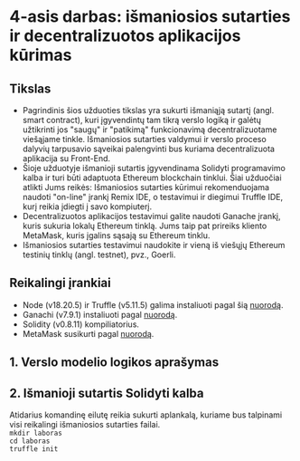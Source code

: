 # 4-asis darbas: išmaniosios sutarties ir decentralizuotos aplikacijos kūrimas

## Tikslas
* Pagrindinis šios užduoties tikslas yra sukurti išmaniąją sutartį (angl. smart
contract), kuri įgyvendintų tam tikrą verslo logiką ir galėtų užtikrinti jos "saugų"
ir "patikimą" funkcionavimą decentralizuotame viešąjame tinkle. Išmaniosios sutarties
valdymui ir verslo proceso dalyvių tarpusavio sąveikai palengvinti bus kuriama
decentralizuota aplikacija su Front-End. 
* Šioje užduotyje išmanioji sutartis įgyvendinama Solidyti programavimo kalba ir turi
būti adaptuota Ethereum blockchain tinklui. Šiai užduočiai atlikti Jums reikės:
Išmaniosios sutarties kūrimui rekomenduojama naudoti "on-line" įrankį Remix
IDE, o testavimui ir diegimui Truffle IDE, kurį reikia įdiegti į savo
kompiuterį.
* Decentralizuotos aplikacijos testavimui galite naudoti Ganache įrankį, kuris
sukuria lokalų Ethereum tinklą.
Jums taip pat prireiks kliento MetaMask, kuris įgalins sąsają su Ethereum
tinklu.
* Išmaniosios sutarties testavimui naudokite ir vieną iš viešųjų Ethereum
testinių tinklų (angl. testnet), pvz., Goerli.

## Reikalingi įrankiai
* Node (v18.20.5) ir Truffle (v5.11.5) galima instaliuoti pagal šią [nuorodą](https://archive.trufflesuite.com/docs/truffle/how-to/install/#requirements).
* Ganachi (v7.9.1) instaliuoti pagal [nuorodą](https://github.com/trufflesuite/ganache-ui/releases/tag/v2.7.1#user-content-2.7.1-How-to-Upgrade).
* Solidity (v0.8.11) kompiliatorius.
* MetaMask susikurti pagal [nuorodą](https://nftnow.com/guides/how-to-set-up-metamask-wallet/).
## 1. Verslo modelio logikos aprašymas
## 2. Išmanioji sutartis Solidyti kalba
Atidarius komandinę eilutę reikia sukurti aplankalą, kuriame bus talpinami visi reikalingi išmaniosios sutarties failai.<br>
```mkdir laboras```<br>
```cd laboras```<br>
```truffle init```<br>


